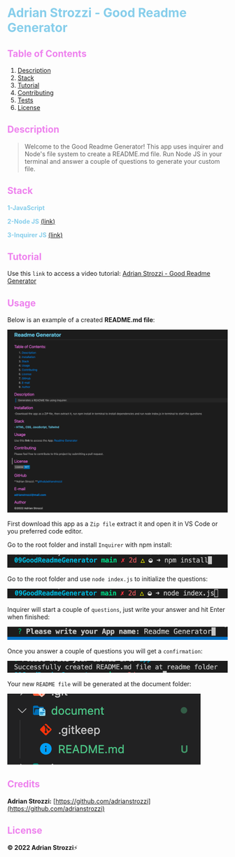 # <span style="color:skyblue">**Adrian Strozzi - Good Readme Generator**</span>

## <span style="color:violet">Table of Contents</span>

1. [Description](#Description)
2. [Stack](#Stack)
3. [Tutorial](#Tutorial)
4. [Contributing](#Usage)
5. [Tests](#Credits)
6. [License](#License)

## <span style="color:violet">Description</span>

> Welcome to the Good Readme Generator! This app uses inquirer and Node's file system to create a README.md file. Run Node JS in your terminal and answer a couple of questions to generate your custom file.

## <span style="color:violet">Stack</span>

<span style="color:skyblue">**1-JavaScript**</span>

<span style="color:skyblue">**2-Node JS**</span> [(link)](https://nodejs.org/en/)

<span style="color:skyblue">**3-Inquirer JS**</span> [(link)](https://www.npmjs.com/package//inquirer)

## <span style="color:violet">Tutorial</span>

Use this `link` to access a video tutorial: [Adrian Strozzi - Good Readme Generator](https://drive.google.com/file/d/1jfGz8Xs4U8RkGF-7WY0VY_lAHDw_tWhm/view?usp=sharing)

## <span style="color:violet">Usage</span>

Below is an example of a created **README.md file**:

![mainpage](./images/readme.png)

First download this app as a `Zip file` extract it and open it in VS Code or you preferred code editor.

Go to the root folder and install `Inquirer` with npm install:

![mainpage](./images/npminstall.png)

Go to the root folder and use `node index.js` to initialize the questions:

![mainpage](./images/node.png)

Inquirer will start a couple of `questions`, just write your answer and hit Enter when finished:

![mainpage](./images/question.png)

Once you answer a couple of questions you will get a `confirmation`:

![mainpage](./images/confirmation.png)

Your new `README file` will be generated at the document folder:

![mainpage](./images/documentfolder.png)

## <span style="color:violet">Credits</span>

**Adrian Strozzi:** [https://github.com/adrianstrozzi](https://github.com/adrianstrozzi)

## <span style="color:violet">License</span>

**© 2022 Adrian Strozzi**:zap:
